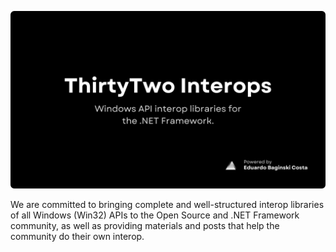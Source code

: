 ![DotNET Banner](./banner.png)

We are committed to bringing complete and well-structured interop libraries of all Windows (Win32) APIs to the Open Source and .NET Framework community, as well as providing materials and posts that help the community do their own interop.
